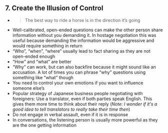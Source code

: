 ## 7. Create the Illusion of Control

* > The best way to ride a horse is in the direction it’s going
* Well-calibrated, open-ended questions can make the other person share information without you demanding it. In hostage negotiation this was useful because demanding the information would be aggressive and would require something in return
* “Who”, “when”, “where” usually lead to fact sharing as they are not open-ended enough
* “How” and “what” are better
* “Why” can work, but can also backfire because it might sound like an accusation. A lot of times you can phrase “why” questions using something like “what” though
* You need to control your own emotions if you want to influence someone else’s
* Popular strategy of Japanese business people negotiating with foreigners: Use a translator, even if both parties speak English. This gives them more time to think about their reply (*Note: I wonder if it's a good idea to tell translators to really take their time then*)
* Do not engage in verbal assault, even if it is in response
* In conversations, the listening person is usually more powerful as they are the one getting information
